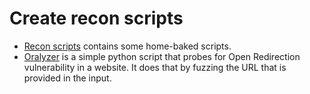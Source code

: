 # Create recon scripts

* [Recon scripts](https://github.com/tymyrddin/scripts-webapp/tree/main/recon) contains some home-baked scripts.
* [Oralyzer](https://github.com/r0075h3ll/Oralyzer) is a simple python script that probes for Open Redirection vulnerability in a website. It does that by fuzzing the URL that is provided in the input.



